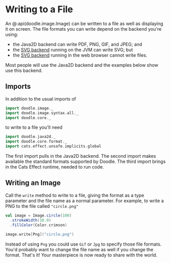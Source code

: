 # Writing to a File

An @:api(doodle.image.Image) can be written to a file as well as displaying it on screen. The file formats you can write depend on the backend you're using:

* the Java2D backend can write PDF, PNG, GIF, and JPEG; and
* the [SVG backend][doodle-svg] running on the JVM can write SVG; but
* the [SVG backend][doodle-svg] running in the web browser cannot write files.

Most people will use the Java2D backend and the examples below show use this backend.


## Imports

In addition to the usual imports of

```scala mdoc
import doodle.image._
import doodle.image.syntax.all._
import doodle.core._
```

to write to a file you'll need

```scala mdoc
import doodle.java2d._
import doodle.core.format._
import cats.effect.unsafe.implicits.global
```

The first import pulls in the Java2D backend. The second import makes available the standard formats supported by Doodle. The third import brings in the Cats Effect runtime, needed to run code.


## Writing an Image

Call the `write` method to write to a file, giving the format as a type parameter and the file name as a normal parameter. For example, to write a PNG to the file called `"circle.png"`

```scala mdoc
val image = Image.circle(100)
  .strokeWidth(10.0)
  .fillColor(Color.crimson)
  
image.write[Png]("circle.png")
```

Instead of using `Png` you could use `Gif` or `Jpg` to specify those file formats. You'd probably want to change the file name as well if you change the format. That's it! Your masterpiece is now ready to share with the world.


[doodle-svg]: https://github.com/creativescala/doodle-svg
